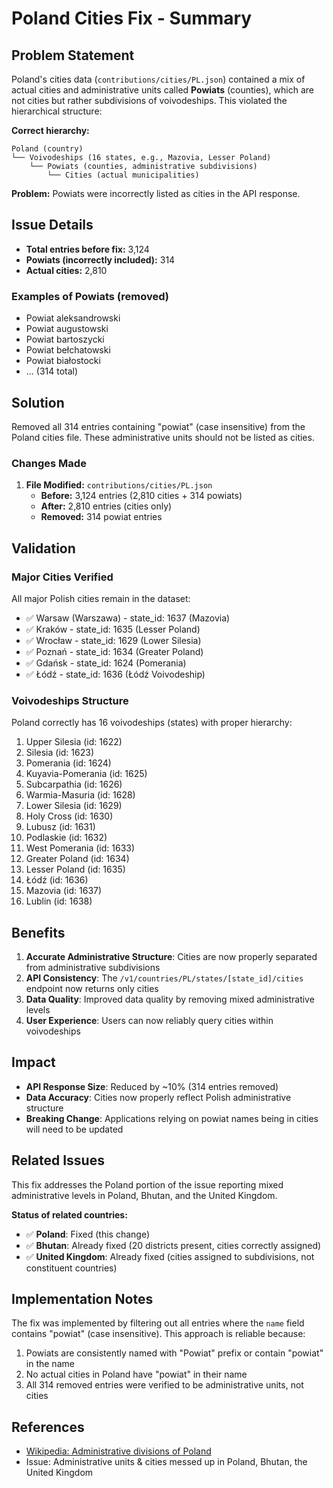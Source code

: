 # Poland Cities Fix - Summary

## Problem Statement

Poland's cities data (`contributions/cities/PL.json`) contained a mix of actual cities and administrative units called **Powiats** (counties), which are not cities but rather subdivisions of voivodeships. This violated the hierarchical structure:

**Correct hierarchy:**
```
Poland (country)
└── Voivodeships (16 states, e.g., Mazovia, Lesser Poland)
    └── Powiats (counties, administrative subdivisions)
        └── Cities (actual municipalities)
```

**Problem:** Powiats were incorrectly listed as cities in the API response.

## Issue Details

- **Total entries before fix:** 3,124
- **Powiats (incorrectly included):** 314
- **Actual cities:** 2,810

### Examples of Powiats (removed)
- Powiat aleksandrowski
- Powiat augustowski
- Powiat bartoszycki
- Powiat bełchatowski
- Powiat białostocki
- ... (314 total)

## Solution

Removed all 314 entries containing "powiat" (case insensitive) from the Poland cities file. These administrative units should not be listed as cities.

### Changes Made

1. **File Modified:** `contributions/cities/PL.json`
   - **Before:** 3,124 entries (2,810 cities + 314 powiats)
   - **After:** 2,810 entries (cities only)
   - **Removed:** 314 powiat entries

## Validation

### Major Cities Verified
All major Polish cities remain in the dataset:
- ✅ Warsaw (Warszawa) - state_id: 1637 (Mazovia)
- ✅ Kraków - state_id: 1635 (Lesser Poland)
- ✅ Wrocław - state_id: 1629 (Lower Silesia)
- ✅ Poznań - state_id: 1634 (Greater Poland)
- ✅ Gdańsk - state_id: 1624 (Pomerania)
- ✅ Łódź - state_id: 1636 (Łódź Voivodeship)

### Voivodeships Structure
Poland correctly has 16 voivodeships (states) with proper hierarchy:
1. Upper Silesia (id: 1622)
2. Silesia (id: 1623)
3. Pomerania (id: 1624)
4. Kuyavia-Pomerania (id: 1625)
5. Subcarpathia (id: 1626)
6. Warmia-Masuria (id: 1628)
7. Lower Silesia (id: 1629)
8. Holy Cross (id: 1630)
9. Lubusz (id: 1631)
10. Podlaskie (id: 1632)
11. West Pomerania (id: 1633)
12. Greater Poland (id: 1634)
13. Lesser Poland (id: 1635)
14. Łódź (id: 1636)
15. Mazovia (id: 1637)
16. Lublin (id: 1638)

## Benefits

1. **Accurate Administrative Structure**: Cities are now properly separated from administrative subdivisions
2. **API Consistency**: The `/v1/countries/PL/states/[state_id]/cities` endpoint now returns only cities
3. **Data Quality**: Improved data quality by removing mixed administrative levels
4. **User Experience**: Users can now reliably query cities within voivodeships

## Impact

- **API Response Size**: Reduced by ~10% (314 entries removed)
- **Data Accuracy**: Cities now properly reflect Polish administrative structure
- **Breaking Change**: Applications relying on powiat names being in cities will need to be updated

## Related Issues

This fix addresses the Poland portion of the issue reporting mixed administrative levels in Poland, Bhutan, and the United Kingdom.

**Status of related countries:**
- ✅ **Poland**: Fixed (this change)
- ✅ **Bhutan**: Already fixed (20 districts present, cities correctly assigned)
- ✅ **United Kingdom**: Already fixed (cities assigned to subdivisions, not constituent countries)

## Implementation Notes

The fix was implemented by filtering out all entries where the `name` field contains "powiat" (case insensitive). This approach is reliable because:
1. Powiats are consistently named with "Powiat" prefix or contain "powiat" in the name
2. No actual cities in Poland have "powiat" in their name
3. All 314 removed entries were verified to be administrative units, not cities

## References

- [Wikipedia: Administrative divisions of Poland](https://en.wikipedia.org/wiki/Administrative_divisions_of_Poland)
- Issue: Administrative units & cities messed up in Poland, Bhutan, the United Kingdom
